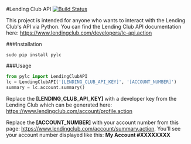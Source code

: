 #Lending Club API
[![Build Status](https://travis-ci.org/bmorrise/pylc.svg?branch=master)](https://travis-ci.org/bmorrise/pylc)

This project is intended for anyone who wants to interact with the Lending Club's API via Python. You can find the Lending Club API documentation here: https://www.lendingclub.com/developers/lc-api.action

###Installation
```
sudo pip install pylc
```

###Usage
```python
from pylc import LendingClubAPI
lc = LendingClubAPI('[LENDING_CLUB_API_KEY]', '[ACCOUNT_NUMBER]')
summary = lc.account.summary()
```
Replace the **[LENDING_CLUB_API_KEY]** with a developer key from the Lending Club which can be generated here: https://www.lendingclub.com/account/profile.action

Replace the **[ACCOUNT_NUMBER]** with your account number from this page: https://www.lendingclub.com/account/summary.action. You'll see your account number displayed like this: **My Account #XXXXXXXX**

